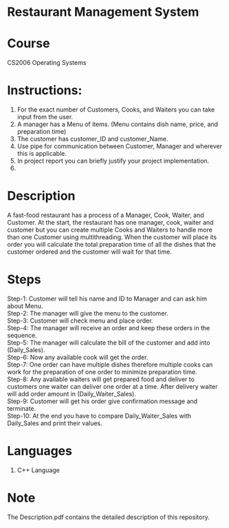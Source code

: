 # Restaurant Management System
# Course
CS2006	Operating Systems <br />

# Instructions:
1. For the exact number of Customers, Cooks, and Waiters you can take input from the user. <br />
2. A manager has a Menu of items. (Menu contains dish name, price, and preparation time) <br />
3. The customer has customer_ID and customer_Name. <br />
4. Use pipe for communication between Customer, Manager and wherever this is applicable. <br />
5. In project report you can briefly justify your project implementation. <br />
6. 
# Description
A fast-food restaurant has a process of a Manager, Cook, Waiter, and Customer. At the start, the restaurant has one manager, cook, waiter and customer but you can create multiple Cooks and Waiters to handle more than one Customer using multithreading. When the customer will place its order you will calculate the total preparation time of all the dishes that the customer ordered and the customer will wait for that time. <br />

# Steps
Step-1: Customer will tell his name and ID to Manager and can ask him about Menu. <br />
Step-2: The manager will give the menu to the customer. <br />
Step-3: Customer will check menu and place order. <br />
Step-4: The manager will receive an order and keep these orders in the sequence. <br />
Step-5: The manager will calculate the bill of the customer and add into (Daily_Sales). <br />
Step-6: Now any available cook will get the order. <br />
Step-7: One order can have multiple dishes therefore multiple cooks can work for the preparation of one order to minimize preparation time. <br />
Step-8: Any available waiters will get prepared food and deliver to customers one waiter can deliver one order at a time. After delivery waiter will add order amount in (Daily_Waiter_Sales). <br />
Step-9: Customer will get his order give confirmation message and terminate. <br />
Step-10: At the end you have to compare Daily_Waiter_Sales with Daily_Sales and print their values. <br />
 
# Languages 
1. C++ Language

# Note
The Description.pdf contains the detailed description of this repository.
